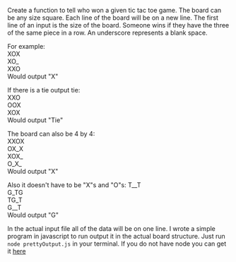 Create a function to tell who won a given tic tac toe game. The board can be any size square. Each line of the board will be on a new line. The first line of an input is the size of the board. Someone wins if they have the three of the same piece in a row. An underscore represents a blank space.

For example: <br/>
XOX <br/>
XO_ <br/>
XXO <br/>
Would output "X" <br/>

If there is a tie output tie: <br/>
XXO <br/>
OOX <br/>
XOX <br/>
Would output "Tie" <br/>

The board can also be 4 by 4: <br/>
XXOX <br/>
OX_X <br/>
XOX_ <br/>
O_X_ <br/>
Would output "X"

Also it doesn't have to be "X"s and "O"s:
T__T <br/>
G_TG <br/>
TG_T <br/>
G__T <br/>
Would output "G"

In the actual input file all of the data will be on one line. I wrote a simple program in javascript to run output it in the actual board structure. Just run `node prettyOutput.js` in your terminal. If you do not have node you can get it [here](https://nodejs.org/en/download/)